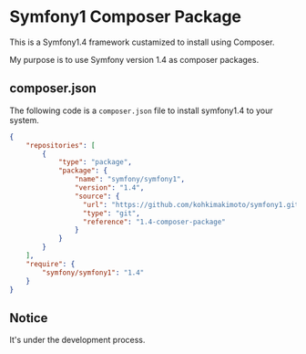 # Symfony1 Composer Package

This is a Symfony1.4 framework custamized to install using Composer.

My purpose is to use Symfony version 1.4 as composer packages.

## composer.json

The following code is a `composer.json` file to install symfony1.4 to your system.

```json
{
    "repositories": [
        {
            "type": "package",
            "package": {
                "name": "symfony/symfony1",
                "version": "1.4",
                "source": {
                  "url": "https://github.com/kohkimakimoto/symfony1.git",
                  "type": "git",
                  "reference": "1.4-composer-package"
                }
            }
        }
    ],
    "require": {
        "symfony/symfony1": "1.4"
    }
}
```


## Notice

It's under the development process.



